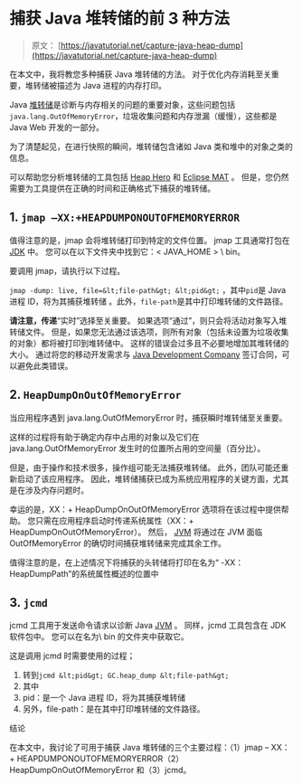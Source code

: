 # 捕获 Java 堆转储的前 3 种方法

> 原文： [https://javatutorial.net/capture-java-heap-dump](https://javatutorial.net/capture-java-heap-dump)

在本文中，我将教您多种捕获 Java 堆转储的方法。 对于优化内存消耗至关重要，堆转储被描述为 Java 进程的内存打印。

Java [堆转储](https://www.ibm.com/support/knowledgecenter/en/SS3KLZ/com.ibm.java.diagnostics.memory.analyzer.doc/heapdump.html)是诊断与内存相关的问题的重要对象，这些问题包括`java.lang.OutOfMemoryError`，垃圾收集问题和内存泄漏（缓慢），这些都是 Java Web 开发的一部分。

为了清楚起见，在进行快照的瞬间，堆转储包含诸如 Java 类和堆中的对象之类的信息。

可以帮助您分析堆转储的工具包括 [Heap Hero](http://heaphero.io) 和 [Eclipse MAT](https://www.eclipse.org/mat/) 。 但是，您仍然需要为工具提供在正确的时间和正确格式下捕获的堆转储。

## 1\. `jmap –XX:+HEAPDUMPONOUTOFMEMORYERROR`

值得注意的是，jmap 会将堆转储打印到特定的文件位置。 jmap 工具通常打包在 [JDK](https://javatutorial.net/install-java-8-jdk-on-ubuntu) 中。 您可以在以下文件夹中找到它：&lt; JAVA_HOME &gt; \ bin。

要调用 jmap，请执行以下过程。

`jmap -dump: live, file=&lt;file-path&gt; &lt;pid&gt;`
，其中`pid`是 Java 进程 ID，将为其捕获堆转储
。此外，`file-path`是其中打印堆转储的文件路径。

**请注意，传递**“实时”选择至关重要。 如果选项“通过”，则只会将活动对象写入堆转储文件。 但是，如果您无法通过该选项，则所有对象（包括未设置为垃圾收集的对象）都将被打印到堆转储中。 这样的错误会过多且不必要地增加其堆转储的大小。 通过将您的移动开发需求与 [Java Development Company](https://www.nearshore-it.eu/java-development/) 签订合同，可以避免此类错误。

## 2\. `HeapDumpOnOutOfMemoryError`

当应用程序遇到 java.lang.OutOfMemoryError 时，捕获瞬时堆转储至关重要。

这样的过程将有助于确定内存中占用的对象以及它们在 java.lang.OutOfMemoryError 发生时的位置所占用的空间量（百分比）。

但是，由于操作和技术很多，操作组可能无法捕获堆转储。 此外，团队可能还重新启动了该应用程序。 因此，堆转储捕获已成为系统应用程序的关键方面，尤其是在涉及内存问题时。

幸运的是，XX：+ HeapDumpOnOutOfMemoryError 选项将在该过程中提供帮助。 您只需在应用程序启动时传递系统属性（XX：+ HeapDumpOnOutOfMemoryError）。 然后， [JVM](https://javatutorial.net/jvm-explained) 将通过在 JVM 面临 OutOfMemoryError 的确切时间捕获堆转储来完成其余工作。

值得注意的是，在上述情况下将捕获的头转储将打印在名为“ -XX：HeapDumpPath”的系统属性概述的位置中

## 3\. `jcmd`

jcmd 工具用于发送命令请求以诊断 Java [JVM](https://javatutorial.net/jvm-explained) 。 同样，jcmd 工具包含在 JDK 软件包中。 您可以在名为\ bin 的文件夹中获取它。

这是调用 jcmd 时需要使用的过程；

1.  转到`jcmd &lt;pid&gt; GC.heap_dump &lt;file-path&gt;`
2.  其中
3.  pid：是一个 Java 进程 ID，将为其捕获堆转储
4.  另外，file-path：是在其中打印堆转储的文件路径。

结论

在本文中，我讨论了可用于捕获 Java 堆转储的三个主要过程：（1）jmap – XX：+ HEAPDUMPONOUTOFMEMORYERROR（2）HeapDumpOnOutOfMemoryError 和（3）jcmd。
